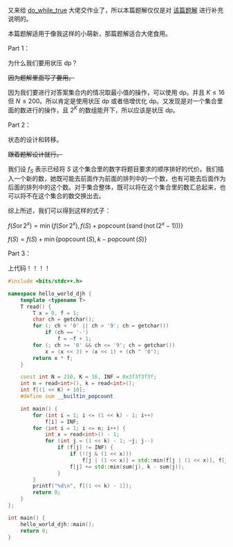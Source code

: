 又来给 [do_while_true](https://www.luogu.com.cn/user/223298) 大佬交作业了，所以本篇题解仅仅是对 [该篇题解](https://www.luogu.com.cn/blog/dowhiletrue/solution-at-arc126-d) 进行补充说明的。

本篇题解适用于像我这样的小萌新，那篇题解适合大佬食用。

Part 1：

为什么我们要用状压 dp？

~~因为题解里面写了要用。~~

因为我们要进行对答案集合内的情况取最小值的操作，可以使用 dp。并且 $K \le 16$ 但 $N \le 200$。所以肯定是使用状压 dp 或者倍增优化 dp。又发现是对一个集合里面的数进行的操作，且 $2^K$ 的数组能开下，所以应该是状压 dp。

Part 2：

状态的设计和转移。

~~跟着题解设计就行。~~

我们设 $f_S$ 表示已经将 $S$ 这个集合里的数字将题目要求的顺序排好的代价。我们插入一个新的数，她既可能去前面作为前面的排列中的一个数，也有可能去后面作为后面的排列中的这个数。对于集合整体，既可以将在这个集合里的数汇总起来，也可以将不在这个集合的数交换出去。

综上所述，我们可以得到这样的式子：

$f(S \operatorname{or} 2^x) = \min\{f(S \operatorname{or} 2^x),f(S) + \operatorname{popcount}(s \operatorname{and} (\operatorname{not}(2^x - 1)))\}$

$f(S) = f(S) + \min\{\operatorname{popcount}(S),k - \operatorname{popcount}(S)\}$

Part 3：

上代码！！！！

```cpp
#include <bits/stdc++.h>

namespace hello_world_djh {
    template <typename T>
    T read() {
        T x = 0, f = 1;
        char ch = getchar();
        for (; ch < '0' || ch > '9'; ch = getchar())
            if (ch == '-')
                f = ~f + 1;
        for (; ch >= '0' && ch <= '9'; ch = getchar())
            x = (x << 3) + (x << 1) + (ch ^ '0');
        return x * f;
    }

    const int N = 210, K = 16, INF = 0x3f3f3f3f;
    int n = read<int>(), k = read<int>();
    int f[(1 << K) + 10];
    #define sum __builtin_popcount

    int main() {
        for (int i = 1; i <= (1 << k) - 1; i++)
            f[i] = INF;
        for (int i = 1; i <= n; i++) {
            int x = read<int>() - 1;
            for (int j = (1 << k) - 1; ~j; j--)
                if (f[j] != INF) {
                    if (!(j & (1 << x)))
                        f[j | (1 << x)] = std::min(f[j | (1 << x)], f[j] + sum(j & (~((1 << x) - 1))));
                    f[j] += std::min(sum(j), k - sum(j));
                }
        }
        printf("%d\n", f[(1 << k) - 1]);
        return 0;
    }
};

int main() {
    hello_world_djh::main();
    return 0;
}
```